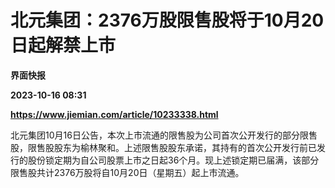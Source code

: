 # 北元集团：2376万股限售股将于10月20日起解禁上市
**界面快报**

**2023-10-16 08:31**

**https://www.jiemian.com/article/10233338.html**

北元集团10月16日公告，本次上市流通的限售股为公司首次公开发行的部分限售股，限售股股东为榆林聚和。上述限售股股东承诺，其持有的首次公开发行前已发行的股份锁定期为自公司股票上市之日起36个月。现上述锁定期已届满，该部分限售股共计2376万股将自10月20日（星期五）起上市流通。